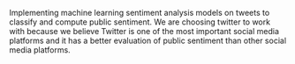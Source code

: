 Implementing machine learning sentiment analysis models on tweets to classify and compute public sentiment.
We are choosing twitter to work with because we believe Twitter is one of the most important social media platforms and it has a better evaluation of public sentiment than other social media platforms.  
